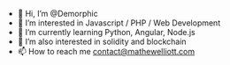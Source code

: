 - 👋 Hi, I’m @Demorphic
- 👀 I’m interested in Javascript / PHP / Web Development
- 🌱 I’m currently learning Python, Angular, Node.js
- 💞️ I’m also interested in solidity and blockchain
- 📫 How to reach me contact@mathewelliott.com

<!---
Demorphic/Demorphic is a ✨ special ✨ repository because its `README.md` (this file) appears on your GitHub profile.
You can click the Preview link to take a look at your changes.
--->
